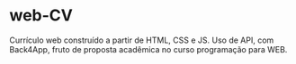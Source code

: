 # web-CV
Currículo web construído a partir de HTML, CSS e JS. Uso de API, com Back4App, fruto de proposta acadêmica no curso programação para WEB.
